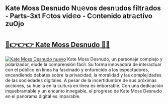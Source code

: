 ## Kate Moss Desnudo N𝚞𝚎vos desn𝚞dos filtr𝚊dos - Parts-3xt F𝚘tos vid𝚎o - C𝚘ntenido atr𝚊ctivo zuOjo

# <h2><a href="http://mb1721.tromn.icu/?c=Kate+Moss+Desnudo">🔗👉👉👉 Kate Moss Desnudo 🔗🔗</a></h2>

[![Kate Moss Desnudo nuevo](https://i.imgur.com/pEAQMta.gif)](http://mb1721.tromn.icu/?c=Kate+Moss+Desnudo)
Kate Moss Desnudo, un personaje complejo y polarizador, elude la comprensión fácil. Su forma innovadora de interactuar con el público en línea ha fascinado y enfurecido a los espectadores, encendiendo debates sobre la privacidad, la moralidad y las complejidades de las sociedades digitales. A pesar de la incertidumbre de sus próximas acciones, su huella en la cultura en línea es imborrable. Con una dedicación inquebrantable y un encanto innegable, el progreso de Kate Moss Desnudo en el panorama digital es imparable.
